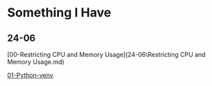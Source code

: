# Something I Have

## 24-06

[00-Restricting CPU and Memory Usage](24-06\Restricting CPU and Memory Usage.md)

[01-Python-venv](24-06\python-venv.md)
